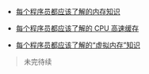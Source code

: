 - [每个程序员都应该了解的内存知识](https://www.oschina.net/translate/what-every-programmer-should-know-about-memory-part1?print)

- [每个程序员都应该了解的 CPU 高速缓存](https://www.oschina.net/translate/what-every-programmer-should-know-about-cpu-cache-part2?print)

- [每个程序员都应该了解的“虚拟内存”知识](https://www.oschina.net/translate/what-every-programmer-should-know-about-virtual-memory-part3?print)


>未完待续